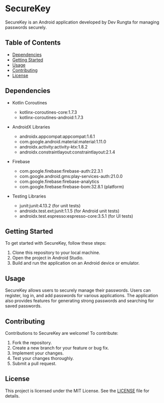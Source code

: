 # SecureKey

SecureKey is an Android application developed by Dev Rungta for managing passwords securely.

## Table of Contents

- [Dependencies](#dependencies)
- [Getting Started](#getting-started)
- [Usage](#usage)
- [Contributing](#contributing)
- [License](#license)

## Dependencies

- Kotlin Coroutines
  - kotlinx-coroutines-core:1.7.3
  - kotlinx-coroutines-android:1.7.3

- AndroidX Libraries
  - androidx.appcompat:appcompat:1.6.1
  - com.google.android.material:material:1.11.0
  - androidx.activity:activity-ktx:1.8.2
  - androidx.constraintlayout:constraintlayout:2.1.4

- Firebase
  - com.google.firebase:firebase-auth:22.3.1
  - com.google.android.gms:play-services-auth:21.0.0
  - com.google.firebase:firebase-analytics
  - com.google.firebase:firebase-bom:32.8.1 (platform)

- Testing Libraries
  - junit:junit:4.13.2 (for unit tests)
  - androidx.test.ext:junit:1.1.5 (for Android unit tests)
  - androidx.test.espresso:espresso-core:3.5.1 (for UI tests)

## Getting Started

To get started with SecureKey, follow these steps:
1. Clone this repository to your local machine.
2. Open the project in Android Studio.
3. Build and run the application on an Android device or emulator.

## Usage

SecureKey allows users to securely manage their passwords. Users can register, log in, and add passwords for various applications. The application also provides features for generating strong passwords and searching for saved passwords.

## Contributing

Contributions to SecureKey are welcome! To contribute:
1. Fork the repository.
2. Create a new branch for your feature or bug fix.
3. Implement your changes.
4. Test your changes thoroughly.
5. Submit a pull request.

## License

This project is licensed under the MIT License. See the [LICENSE](LICENSE.md) file for details.
